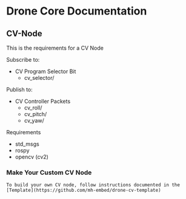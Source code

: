 # Drone Core Documentation

## CV-Node
This is the requirements for a CV Node

Subscribe to:
- CV Program Selector Bit
    - cv_selector/<UID>

Publish to:
- CV Controller Packets
    - cv_roll/<UID>
    - cv_pitch/<UID>
    - cv_yaw/<UID>

Requirements
- std_msgs
- rospy
- opencv (cv2)
    
### Make Your Custom CV Node
    To build your own CV node, follow instructions documented in the [Template](https://github.com/mh-embed/drone-cv-template)
